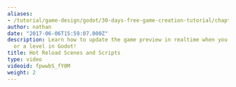 ```yaml
---
aliases:
- /tutorial/game-design/godot/30-days-free-game-creation-tutorial/chapter3/17__script_and_scene_sync_in_godot_see_your_changes_at_runtime!
author: nathan
date: "2017-06-06T15:59:07.000Z"
description: Learn how to update the game preview in realtime when you edit a script
  or a level in Godot!
title: Hot Reload Scenes and Scripts
type: video
videoid: fpwwbS_fY0M
weight: 2
---
```

